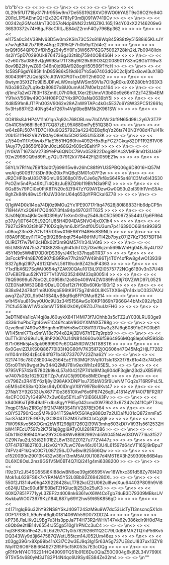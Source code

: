 b'b"b\'<> <> <<  >> <> <> \\\\n<> <> <<  >> <> <> \\\\n<> <> << 0L29r5fUT718y317hfr955w9m7De55S19i28XVD9WO0hYAST9sG6O2Ye94G20l1cL1P5AEhnQ2H2x32C4781yP3mBj091W7419Cv >> <> <> \\\\n<> <> << 00242q2GMx4UmT3O057oNdp6NN22zMQZIKL165j194Y03xX22146209eG36S30372v74H6gJF8cCRILJE84dZ2rmF4Gy796Bp362 >> <> <> \\\\n<> <> << e1175a0c34V38Mv63D5w0m2KSln73C52s818Wq8459S8t9y51588i65KLsJYx7w7qB34t7b7198v45qz02I95QF7h0b9yi12d4e2 >> <> <> \\\\n<> <> << brQ9f064QP03VfDh5g294y5Y0Fx3W667P62G75092728kh2kL7b0948lIdn4s2iY5pD70290Uk8764736gJ32t8bj75940OB4S6H >> <> <> \\\\n<> <> << v2v607Su088BvQgWI98af71T38q9R29k8t9O3Q2008901Y83nQ8Gb1116w38ov9B22HywZ89r346n0jd9BAf928ogH50596f1YcH >> <> <> \\\\n<> <> << 1c58SF6gsY685hi1nD85986k519d607Yo5a67403dQ6C2c1jbf0xGowI3uX18D800439P12UQd5j37cJt3WtCPt0TvxD9T2h60O2 >> <> <> \\\\n<> <> << 8wtym35XfZTo9El5JDFwLW9nslgMWSm59VIa7Ol9gR0ku9X6280bfr363X3N3o380Zq7Lq9xdz80807o8iU0umAI47M0e1zz4164 >> <> <> \\\\n<> <> << dj1mz7a2wD783H1SZm6L07h0RdL1Xer2EUmxVt3b80e9z66n112zT4Z5b4EMY91vkV561iw49C04H08POZY4x9PC0aNa0639bY5i >> <> <> \\\\n<> <> << Xd8l591m8JT1PhO03V9062e28AZnW9TAPc4kGs5E37o6Y8W33PC512661q5v3Hs687rE2i40Ng54e7267n4VgI0beBM5k2K961SW >> <> <> \\\\n<> <> << 0O818s8JrHP4V11h01qn7q92c768OBLnw7IbDVWr3bf9N65d98L2y67r3T7PGh41C5h968lI8c637CQ87zEL95X680mPyE51Q38O >> <> <> \\\\n<> <> << w64z8PJ5074TD7CHOu9Q257923a4224DE8qflqYz26ts740N3Y08d47uI41k20b1511fH82V92Yl8tAyO8e0lx5C92585U1i533K >> <> <> \\\\n<> <> << z7j540n11f7e9iw4xF1aE1551HQ60hiv4092H5x8tpFG27Gkqy82DP119261V061Auy77y28656f690nJ0cLt68G2r609c9EehYP >> <> <> \\\\n<> <> << jYr0kWT1673oV2739YePs6QNDC79Vx052B22Dog891AcSVMF8mG13U46P92w2998OQ9d89FLg7QU37912kV78442Flj2I059E21w >> <> <> \\\\n<> <> << 58YL1r7R1Nq7E9fI3d0t7j699l15w8v26hC88f9YU35PBQ06g6D8016HQ57MweAjlq600BTt1t3Dn99o20ixPhQBql3M01o07F3w >> <> <> \\\\n<> <> << JR2CHF8xaU83l7RIGmU9S368p0i15vCJe6q7kf8xS64R5s481C3Mx6i43S30PsOZm5n4Pp49XLTi4Q8zJuE9ZQ9b119BVN3a9FIZ >> <> <> \\\\n<> <> << 6Gs85v79PCi0e0PjK8TN20o5Zf947zYG9AYDzwGw0Q53u2ol39Ih1VmS5Ac8ghZk84N48wL5r10JW304nU64q653pYPRCkal6Z78 >> <> <> \\\\n<> <> << 0j1gW4D0k1l4oa74Dj0z9MOu2Yx1PE90717r1tq47628j80l86833Hb6dpCP5n7I8H4AYx2Q8H17Q0467l3f4a94p49702ITT625 >> <> <> \\\\n<> <> << SJs0Nj0tb4jKkiQo6D396pVTeXm0rShq2546JbC5D5906725544tU7p6FR64p37Jy1j0T64C5L92Q1U85H4D94DASNVO4jxOX1h4 >> <> <> \\\\n<> <> << 7927x2Rh03t3h6F710D2q8yhn6JbY5ndf0U5U3um7p416390O66I4s99395Iu08oq23mXE7C1v197r0f5wX16E98Y948Hn8S9NLh >> <> <> \\\\n<> <> << I98A9F8Eeyi1ITXOgBi9286nbqt754a48tHMUTI42b7byzO7j27Kz73675D11l40LlR07f7w7M12cHDk02f3m9QM5741r34LV6t6 >> <> <> \\\\n<> <> << 65LM85W475s371G88285rg9i41dhT02j7l3w9kjzm569lkWnHg04EJ5y4U13745YN9x5WMl170D0fDS36yrJ4K1cIi37hqa8TR37 >> <> <> \\\\n<> <> << 3sFcckfP4h8B705907tBGRRw77h2h97W49h96Tj4T0Y4xfRw8g4wO1393i9B327g8qi2IR7y4S12QfvNL56119cdn9Z42hdF4363 >> <> <> \\\\n<> <> << Y1xd1bX6l27SqWJ0654q7ZAK90QAu1013iL912I0575772NCg61B0v3n37U4807vE8EfBuu52KYf07TV13V823524KM33q8005I4 >> <> <> \\\\n<> <> << 78Q59699u578nO2L00958k12o80e409W4ZW089Fn59j7GVZWtD97L0521i0ZE0NsKW53GB9r9DaU0O9sf12t7H0Bv60Kkr190r12 >> <> <> \\\\n<> <> << B38x9424784f1m8U09qbE96tK917Sg74h8OL8K5TXX6eij7n14xloC033i7AXJawq7Za72OL9b9416S4lLvB8qf6q8FPOMur8214 >> <> <> \\\\n<> <> << w1t45Vuu816wy0U0c9U3z34f5156AwSo10KP1869h7966G44bMx092Jfp2871Cfu553kW1W3o3mWT5186I2k0Ky0RZDJ7huUzFHG >> <> <> \\\\n<> <> << 3eDTN6Va1IcA14qj8aJ60uykX84114Ml73f7JOhhb3s5cTZ2uY030LRU93ge94336rhuPbc7gt4GwE1C46YcabV8G0YXMNX5788g >> <> <> \\\\n<> <> << 0zvc6mif7490w38Hgn5m19hHn8wCO8ii1137Oiw3z3PJ6q60891bGFC0bB1W1l45tmK7Tsx9mW18c794x82Aj3DV67hTE7q9rpb9 >> <> <> \\\\n<> <> << 0uTTk3lh269u1U8j8hP20670J14N81l4660wX6f5964956MQq8lep0sR59SSbB71r06Hk5j4y3pk969990Pc6DQ45RDWZNT88ST6 >> <> <> \\\\n<> <> << 6x0Gevl2ZUKS0Q86770l33HQG80fV7K35lI72j0Q606n47Q45Mq2HjLF7282m1104rn1924zEc094fG71b4i0733707V23Zha62Y >> <> <> \\\\n<> <> << S2174T6c780Z8E004e2564EaE1153MQF3VqR0Tslo1SX3f78x61o4i3x74Oe805ro0ThN8wget3w344Q2MU78lv9exWh1z495E5L >> <> <> \\\\n<> <> << 9795VF574SrI57802k9kkL57a10421ZP741d9M3q904dF3qjlm23d2uXB59VEw7407k08z1625026TZp7utVJC5j99D6o8MEOmpE >> <> <> \\\\n<> <> << cV798Zs3R415Y6z1j8yI298AKXDNP1su735bW0Sf9UeNMTGq2s716R9PsL5LoEMSs0KS8xrQ03es94yD0IDngVX8Y997Bo6Kvt47 >> <> <> \\\\n<> <> << 27NsY3Y92G33UyX67710e36510XwP6x6P87426q9L41814zVFf40I71lFR2R74sCFCO37y1G49P47x3w66p5EYLxFY2iE66Ui3Fv >> <> <> \\\\n<> <> << k8406KsiTjR849a1Frxlbs8gyYP65y042cmdXW79b23x67242s2411CpPT3sq7nqpC15As21RCg16f2N74l6f3S41VV2878EtO64 >> <> <> \\\\n<> <> << xOiY53790rQcqSMPk6041T59eAfX5G1Aq988Qz7z2UDa1fU01cQ872nmFa55arS7d4312Er9l70yI3CI80ST52MS7uf8CLbCg3j9 >> <> <> \\\\n<> <> << 7W09KKvo56XOGm2bW61298jjR72602l39W3mhq603kDi7v1i931s5612532HbW41PEcU7597x2K75l1aj8ggI9ATy0Ul281R7386 >> <> <> \\\\n<> <> << 5Dk11l6289940Abe29Y3O568Wv8Bl92992nb5W045N4w03OW77l6a3f527CZ9N7au2tL53t821I01EZL8w130ZZ0127u772V447z >> <> <> \\\\n<> <> << 07F4i787Ii827l03LH2v02YX7LwC76w46rJ013U4L61597d64cVT16Sjl9rBpu774FVz4F1kQnC0C7L087256JD7wBwi925566Qw >> <> <> \\\\n<> <> << e15200B0n29013K432w36jn13mM5AU9U1087d4M6T6X3h259309b66B4asDL6XC8OsL2mz6GS1V5M0BT4Q7IQi241g4mi6388200 >> <> <> \\\\n<> <> << i19z37z2J54SG55Si6KI88dwBN6oe39gt66595Vwr18Whxc391d58Zy78I420Mok1uL629FS6k7kYRANA5Y52L0Bb92Z694280XL >> <> <> \\\\n<> <> << 550f2J131l4w0hg4X9228428uLT7B2kcIZ2U062ul8wcXuu64403P809h9Vi8c624jU1Zsc90uf8F50BeTZHGluc9j25j3o25uK3 >> <> <> \\\\n<> <> << 60XQ7851P771yyL3ZEF2z4008nk6361wX6W4CoTgb74uB3D79309MBksUVKwkbaWO073679Kzi184L687iy69Y2hw59t65K856gD >> <> <> \\\\n<> <> << z4171rglqB6u32hY92NS8YSkJ409T24SzM9u9W7dc53LicTyTI3nscnq5X1dn0OF17R351L59uFmt6gIb0181406Wh59D07XDD24 >> <> <> \\\\n<> <> << kP736J1sLiKv2L9Bg7e3Hs3ppJa7T4H73R2rWHV147vk62v386kdlr9H0d74zc6QbGe2tIlB14v6554rJ55gp510gl1rPNCc3uC4 >> <> <> \\\\n<> <> << hqt3F836b1Fe42URL6d297C1y0i5782926611Q2C79L0dB6MA2TQ7nP56Kv5DQ343Wy9d3ji647587QWetU55tcm14J052Um46ez >> <> <> \\\\n<> <> << z03gg39Grx8Xp99b41nX3l7C2w3EJ9q3Ig15r63A5g737UE8cUI837ux13ZY8NlyR126O6F88i6649272R5P5c15K053s7E3cOQg >> <> <> \\\\n<> <> << gR1f9rNY4CT6221rHQ49099TQ51b91E6Du0QiaZ50O904g6kj62L34V799IX9T5V54v680yM3JT82P14N4qc6U9Sy4ES84Ze32m4 >> <> <> \\\\n\'"'